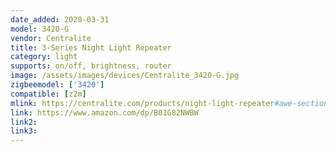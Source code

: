 ```yaml
---
date_added: 2020-03-31
model: 3420-G
vendor: Centralite
title: 3-Series Night Light Repeater
category: light
supports: on/off, brightness, router
image: /assets/images/devices/Centralite_3420-G.jpg
zigbeemodel: ['3420']
compatible: [z2m]
mlink: https://centralite.com/products/night-light-repeater#awe-section-37-0-0-0-0-tabs-1
link: https://www.amazon.com/dp/B01G82NWBW
link2: 
link3: 
---
```


